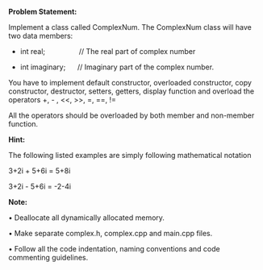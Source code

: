 **Problem Statement:**

Implement a class called ComplexNum. The ComplexNum class will have two data members:

* int real; 		&nbsp;&nbsp;&nbsp;&nbsp;&nbsp;&nbsp;&nbsp;&nbsp;&nbsp;&nbsp;&nbsp;&nbsp;&nbsp;&nbsp;&nbsp;        // The real part of complex number

* int imaginary; 	&nbsp;&nbsp;&nbsp;&nbsp;	    // Imaginary part of the complex number.

You have to implement default constructor, overloaded constructor, copy constructor, destructor, setters, getters, display function and overload the operators +, - , <<, >>, =, ==, !=

All the operators should be overloaded by both member and non-member function.

**Hint:**

The following listed examples are simply following mathematical notation

3+2i + 5+6i = 5+8i

3+2i - 5+6i = -2-4i

**Note:**

•	Deallocate all dynamically allocated memory.

•	Make separate complex.h, complex.cpp and main.cpp files.

•	Follow all the code indentation, naming conventions and code commenting guidelines.
